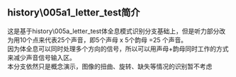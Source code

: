 ﻿## history\005a1_letter_test简介
这是基于history\005a_letter_test体全息模式识别分支基础上，但是听力部分改为用10个点来代表25个声音，即5个声母 x 5个韵母 =25 个声音。  
因为体全息可以同时处理多个方向的信号，所以可以用声母+韵母同时工作的方式来减少声音信号输入区。  
本分支依然只是概念演示，图像的扭曲、旋转、缺失等情况的识别暂不考虑  
